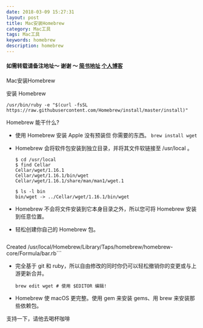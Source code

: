 ```yaml
---
date: 2018-03-09 15:27:31
layout: post
title: Mac安装Homebrew
category: Mac工具
tags: Mac工具
keywords: homebrew
description: homebrew
---
```



#### 如需转载请备注地址～ 谢谢 ～ [简书地址](https://www.jianshu.com/u/bee103cd1f97)  [个人博客](https://kaqijiang.github.io/)

Mac安装Homebrew

安装 Homebrew
```
/usr/bin/ruby -e "$(curl -fsSL https://raw.githubusercontent.com/Homebrew/install/master/install)"
```

Homebrew 能干什么?

- 使用 Homebrew 安装 Apple 没有预装但 你需要的东西。
`brew install wget`

- Homebrew 会将软件包安装到独立目录，并将其文件软链接至 /usr/local 。

	```
	$ cd /usr/local
	$ find Cellar
	Cellar/wget/1.16.1
	Cellar/wget/1.16.1/bin/wget
	Cellar/wget/1.16.1/share/man/man1/wget.1

	$ ls -l bin
	bin/wget -> ../Cellar/wget/1.16.1/bin/wget
	```
- Homebrew 不会将文件安装到它本身目录之外，所以您可将 Homebrew 安装到任意位置。

- 轻松创建你自己的 Homebrew 包。

	```brew create https://foo.com/bar-1.0.tgz
Created /usr/local/Homebrew/Library/Taps/homebrew/homebrew-core/Formula/bar.rb```

- 完全基于 git 和 ruby，所以自由修改的同时你仍可以轻松撤销你的变更或与上游更新合并。
	```
	brew edit wget # 使用 $EDITOR 编辑!
	```
- Homebrew 使 macOS 更完整。使用 gem 来安装 gems、用 brew 来安装那些依赖包。

支持一下，请他去喝杯咖啡
   


